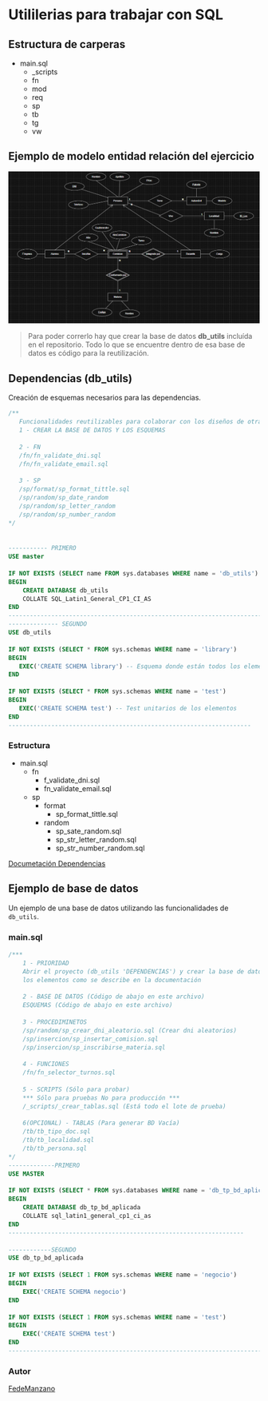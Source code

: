 # Utililerias para trabajar con SQL

## Estructura de carperas
- main.sql
    - _scripts
    - fn
    - mod
    - req
    - sp 
    - tb 
    - tg
    - vw

## Ejemplo de modelo entidad relación del ejercicio

![DER](tp1_bd_aplicada/mod/DER.png)

> Para poder correrlo hay que crear la base de datos <b>db_utils</b> incluída en el repositorio.
Todo lo que se encuentre dentro de esa base de datos es código para la reutilización.

## Dependencias (db_utils)

Creación de esquemas necesarios para las dependencias.

```SQL
/**
   Funcionalidades reutilizables para colaborar con los diseños de otras bases de datos
   1 - CREAR LA BASE DE DATOS Y LOS ESQUEMAS
   
   2 - FN
   /fn/fn_validate_dni.sql
   /fn/fn_validate_email.sql

   3 - SP
   /sp/format/sp_format_tittle.sql
   /sp/random/sp_date_random
   /sp/random/sp_letter_random
   /sp/random/sp_number_random
*/


----------- PRIMERO
USE master 

IF NOT EXISTS (SELECT name FROM sys.databases WHERE name = 'db_utils')
BEGIN
    CREATE DATABASE db_utils
    COLLATE SQL_Latin1_General_CP1_CI_AS
END 
---------------------------------------------------------------------------
-------------- SEGUNDO
USE db_utils

IF NOT EXISTS (SELECT * FROM sys.schemas WHERE name = 'library')
BEGIN
   EXEC('CREATE SCHEMA library') -- Esquema donde están todos los elementos
END 

IF NOT EXISTS (SELECT * FROM sys.schemas WHERE name = 'test')
BEGIN
   EXEC('CREATE SCHEMA test') -- Test unitarios de los elementos
END 
--------------------------------------------------------------------
```

### Estructura
- main.sql   
    - fn
        - f_validate_dni.sql 
        - fn_validate_email.sql
    - sp
        - format
            - sp_format_tittle.sql
        - random
            - sp_sate_random.sql
            - sp_str_letter_random.sql
            - sp_str_number_random.sql
 


[Documetación Dependencias](utils/README.md)

## Ejemplo de base de datos

Un ejemplo de una base de datos utilizando las funcionalidades de ```db_utils```.

### main.sql

```SQL
/***
    1 - PRIORIDAD
    Abrir el proyecto (db_utils 'DEPENDENCIAS') y crear la base de datos con todos 
    los elementos como se describe en la documentación

    2 - BASE DE DATOS (Código de abajo en este archivo)
    ESQUEMAS (Código de abajo en este archivo)

    3 - PROCEDIMINETOS
    /sp/random/sp_crear_dni_aleatorio.sql (Crear dni aleatorios)
    /sp/insercion/sp_insertar_comision.sql
    /sp/insercion/sp_inscribirse_materia.sql

    4 - FUNCIONES
    /fn/fn_selector_turnos.sql

    5 - SCRIPTS (Sólo para probar)
    *** Sólo para pruebas No para producción ***
    /_scripts/_crear_tablas.sql (Está todo el lote de prueba)

    6(OPCIONAL) - TABLAS (Para generar BD Vacía)
    /tb/tb_tipo_doc.sql
    /tb/tb_localidad.sql
    /tb/tb_persona.sql
*/
-------------PRIMERO
USE MASTER

IF NOT EXISTS (SELECT * FROM sys.databases WHERE name = 'db_tp_bd_aplicada')
BEGIN 
    CREATE DATABASE db_tp_bd_aplicada
    COLLATE sql_latin1_general_cp1_ci_as
END
------------------------------------------------------------------

------------SEGUNDO
USE db_tp_bd_aplicada

IF NOT EXISTS (SELECT 1 FROM sys.schemas WHERE name = 'negocio')
BEGIN 
    EXEC('CREATE SCHEMA negocio')
END

IF NOT EXISTS (SELECT 1 FROM sys.schemas WHERE name = 'test')
BEGIN 
    EXEC('CREATE SCHEMA test')
END
---------------------------------------------------------------------------------
```

### Autor
[FedeManzano](https://github.com/FedeManzano)

